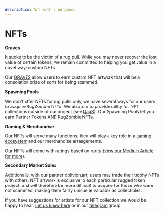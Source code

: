 ```yaml
---
description: Art with a purpose.
---
```


# NFTs

**Graves**

It sucks to be the victim of a rug pull. While you may never recover the lost value of certain tokens, we remain committed to helping you get value in a novel way: custom NFTs.&#x20;

Our [GRAVES](graves/) allow users to earn custom NFT artwork that will be a consolation prize of sorts for being scammed.&#x20;

**Spawning Pools**

We don't offer NFTs for rug pulls only, we have several ways for our users to acquire RugZombie NFTs. We also aim to provide utility for NFT collections outside of our project (see [QaaS](../nft-marketplace-+-gamefi-services/dead-games-studio/quest-as-a-service-qaas.md)). Our Spawning Pools let you earn Partner Tokens AND RugZombie NFTs.&#x20;

**Gaming & Merchandise**

Our NFTs will serve many functions; they will play a key role in a  [gaming ecosystem](./) and our merchandise arrangements.

Our NFTs will come with ratings based on rarity ([view our Medium Article for more](https://rugzombie.medium.com/retiring-graves-and-grave-multipliers-on-rugzombie-afb823e249e3?source=user\_profile---------23----------------------------)).

**Secondary Market Sales**

Additionally, with our partner oblivion.art, users may trade their trophy NFTs with others. NFT artwork is exclusive to each particular rugged token project, and will therefore be more difficult to acquire for those who were not scammed, making them fairly unique ie valuable as collectibles.&#x20;

If you have suggestions for artists for our NFT collection we would be happy to hear. [Let us know here](../../feedback-suggestions-and-bug-bounty/) or in our [telegram](../../other-links/socials/) group.
